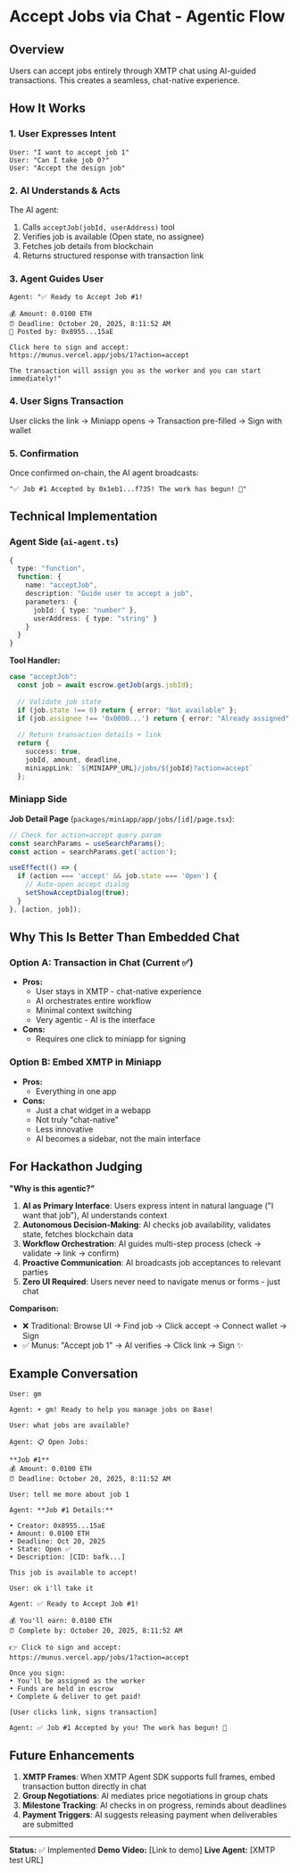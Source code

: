 # Accept Jobs via Chat - Agentic Flow

## Overview

Users can accept jobs entirely through XMTP chat using AI-guided transactions. This creates a seamless, chat-native experience.

## How It Works

### 1. User Expresses Intent

```
User: "I want to accept job 1"
User: "Can I take job 0?"
User: "Accept the design job"
```

### 2. AI Understands & Acts

The AI agent:
1. Calls `acceptJob(jobId, userAddress)` tool
2. Verifies job is available (Open state, no assignee)
3. Fetches job details from blockchain
4. Returns structured response with transaction link

### 3. Agent Guides User

```
Agent: "✅ Ready to Accept Job #1!

💰 Amount: 0.0100 ETH
⏰ Deadline: October 20, 2025, 8:11:52 AM
👤 Posted by: 0x8955...15aE

Click here to sign and accept:
https://munus.vercel.app/jobs/1?action=accept

The transaction will assign you as the worker and you can start immediately!"
```

### 4. User Signs Transaction

User clicks the link → Miniapp opens → Transaction pre-filled → Sign with wallet

### 5. Confirmation

Once confirmed on-chain, the AI agent broadcasts:
```
"✅ Job #1 Accepted by 0x1eb1...f735! The work has begun! 🚀"
```

## Technical Implementation

### Agent Side (`ai-agent.ts`)

```typescript
{
  type: "function",
  function: {
    name: "acceptJob",
    description: "Guide user to accept a job",
    parameters: {
      jobId: { type: "number" },
      userAddress: { type: "string" }
    }
  }
}
```

**Tool Handler:**
```typescript
case "acceptJob":
  const job = await escrow.getJob(args.jobId);
  
  // Validate job state
  if (job.state !== 0) return { error: "Not available" };
  if (job.assignee !== '0x0000...') return { error: "Already assigned" };
  
  // Return transaction details + link
  return {
    success: true,
    jobId, amount, deadline,
    miniappLink: `${MINIAPP_URL}/jobs/${jobId}?action=accept`
  };
```

### Miniapp Side

**Job Detail Page** (`packages/miniapp/app/jobs/[id]/page.tsx`):
```typescript
// Check for action=accept query param
const searchParams = useSearchParams();
const action = searchParams.get('action');

useEffect(() => {
  if (action === 'accept' && job.state === 'Open') {
    // Auto-open accept dialog
    setShowAcceptDialog(true);
  }
}, [action, job]);
```

## Why This Is Better Than Embedded Chat

### Option A: Transaction in Chat (Current ✅)
- **Pros:**
  - User stays in XMTP - chat-native experience
  - AI orchestrates entire workflow
  - Minimal context switching
  - Very agentic - AI is the interface
- **Cons:**
  - Requires one click to miniapp for signing

### Option B: Embed XMTP in Miniapp
- **Pros:**
  - Everything in one app
- **Cons:**
  - Just a chat widget in a webapp
  - Not truly "chat-native"
  - Less innovative
  - AI becomes a sidebar, not the main interface

## For Hackathon Judging

**"Why is this agentic?"**

1. **AI as Primary Interface**: Users express intent in natural language ("I want that job"), AI understands context
2. **Autonomous Decision-Making**: AI checks job availability, validates state, fetches blockchain data
3. **Workflow Orchestration**: AI guides multi-step process (check → validate → link → confirm)
4. **Proactive Communication**: AI broadcasts job acceptances to relevant parties
5. **Zero UI Required**: Users never need to navigate menus or forms - just chat

**Comparison:**
- ❌ Traditional: Browse UI → Find job → Click accept → Connect wallet → Sign
- ✅ Munus: "Accept job 1" → AI verifies → Click link → Sign ✨

## Example Conversation

```
User: gm

Agent: ☀️ gm! Ready to help you manage jobs on Base!

User: what jobs are available?

Agent: 📋 Open Jobs:

**Job #1**
💰 Amount: 0.0100 ETH
⏰ Deadline: October 20, 2025, 8:11:52 AM

User: tell me more about job 1

Agent: **Job #1 Details:**

• Creator: 0x8955...15aE
• Amount: 0.0100 ETH
• Deadline: Oct 20, 2025
• State: Open ✅
• Description: [CID: bafk...]

This job is available to accept!

User: ok i'll take it

Agent: ✅ Ready to Accept Job #1!

💰 You'll earn: 0.0100 ETH
⏰ Complete by: October 20, 2025, 8:11:52 AM

👉 Click to sign and accept:
https://munus.vercel.app/jobs/1?action=accept

Once you sign:
• You'll be assigned as the worker
• Funds are held in escrow
• Complete & deliver to get paid!

[User clicks link, signs transaction]

Agent: ✅ Job #1 Accepted by you! The work has begun! 🚀
```

## Future Enhancements

1. **XMTP Frames**: When XMTP Agent SDK supports full frames, embed transaction button directly in chat
2. **Group Negotiations**: AI mediates price negotiations in group chats
3. **Milestone Tracking**: AI checks in on progress, reminds about deadlines
4. **Payment Triggers**: AI suggests releasing payment when deliverables are submitted

---

**Status:** ✅ Implemented
**Demo Video:** [Link to demo]
**Live Agent:** [XMTP test URL]

